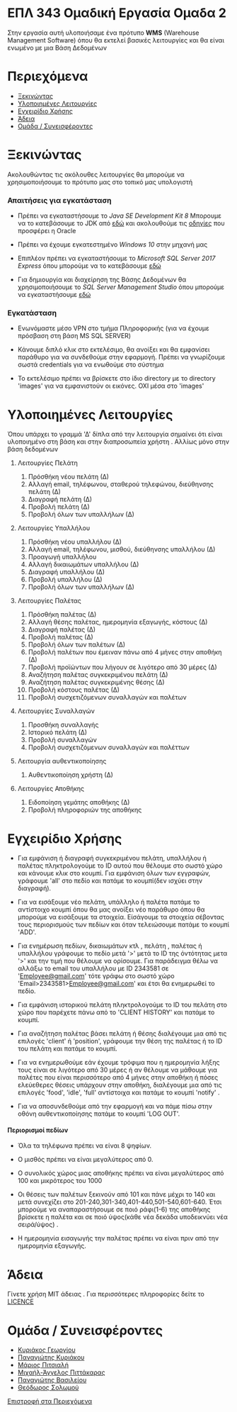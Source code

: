 # ΕΠΛ 343 Ομαδική Εργασία Ομαδα 2
Στην εργασία αυτή υλοποιήσαμε ένα πρότυπο **WMS** (Warehouse Management Software) όπου θα εκτελεί βασικές λειτουργίες και θα είναι ενωμένο με μια Βάση Δεδομένων

# Περιεχόμενα
* [Ξεκινώντας](##Ξεκινώντας)
* [Υλοποιημένες Λειτουργίες](#Υλοποιημένες-Λειτουργίες)
* [Εγχειρίδιο Χρήσης](#Εγχειρίδιο-Χρήσης)
* [Άδεια](#Άδεια)
* [Ομάδα / Συνεισφέροντες](#Ομάδα-/-Συνεισφέροντες)

# Ξεκινώντας
Ακολουθώντας τις ακόλουθες λειτουργίες θα μπορούμε να χρησιμοποιήσουμε το πρότυπο μας στο τοπικό μας υπολογιστή


### Απαιτήσεις για εγκατάσταση

* Πρέπει να εγκαταστήσουμε το *Java SE Development Kit 8*
Μπορουμε να το κατεβάσουμε το JDK από [εδώ](https://www.oracle.com/technetwork/java/javase/downloads/jdk8-downloads-2133151.html)
και ακολουθούμε τις [οδηγίες](https://docs.oracle.com/javase/8/docs/technotes/guides/install/install_overview.html) που προσφέρει η Oracle

* Πρέπει να έχουμε εγκατεστημένο *Windows 10* στην μηχανή μας

* Επιπλέον πρέπει να εγκαταστήσουμε το *Microsoft SQL Server 2017 Express* όπου μπορούμε να το κατεβάσουμε [εδώ](https://www.microsoft.com/en-us/download/details.aspx?id=55994)

* Για δημιουργία και διαχείρηση της Βάσης Δεδομένων θα χρησιμοποιήσουμε το *SQL Server Management Studio* όπου μπορούμε να εγκαταστήσουμε [εδώ]( https://docs.microsoft.com/en-us/sql/ssms/download-sql-server-management-studio-ssms?view=sql-server-2017)



### Εγκατάσταση
* Ενωνόμαστε μέσο VPN στο τμήμα Πληροφορικής (για να έχουμε πρόσβαση στη βάση MS SQL SERVER)

* Κάνουμε διπλό κλικ στο εκτελέσιμο, θα ανοίξει και θα εμφανίσει παράθυρο για να συνδεθούμε στην εφαρμογή. Πρέπει να γνωρίζουμε σωστά credentials για να ενωθούμε στο σύστημα

* Το εκτελέσιμο πρέπει να βρίσκετε στο ίδιο directory με το directory 'images' για να εμφανιστούν οι εικόνες. ΟΧΙ μέσα στο 'images'




# Υλοποιημένες Λειτουργίες

Όπου υπάρχει το γραμμά 'Δ' δίπλα από την λειτουργία σημαίνει ότι είναι υλοποιημένο στη βάση και στην διαπροσωπεία χρήστη . Αλλίως μόνο στην βάση δεδομένων

1. Λειτουργίες Πελάτη
    1. Πρόσθήκη νέου πελάτη (Δ)
    2. Αλλαγή email, τηλέφωνου, σταθερού τηλεφώνου, διεύθηνσης πελάτη (Δ)
    3. Διαγραφή πελάτη (Δ)
    4. Προβολή πελάτη (Δ)
    5. Προβολή όλων των υπαλλήλων (Δ)
   
   
2. Λειτουργίες Υπαλλήλου
    1. Πρόσθήκη νέου υπαλλήλου (Δ)
    2. Αλλαγή email, τηλέφωνου, μισθού, διεύθηνσης υπαλλήλου (Δ)
    3. Προαγωγή υπαλλήλου
    4. Αλλαγή δικαιωμάτων υπαλλήλου (Δ)
    5. Διαγραφή υπαλλήλου (Δ)
    6. Προβολή υπαλλήλου (Δ)
    7. Προβολή όλων των υπαλλήλων (Δ)
   
    
3. Λειτουργίες Παλέτας
    1. Πρόσθήκη παλέτας (Δ)
    2. Αλλαγή θέσης παλέτας, ημερομηνία εξαγωγής, κόστους  (Δ)
    3. Διαγραφή παλέτας (Δ)
    4. Προβολή παλέτας (Δ)
    5. Προβολή όλων των παλέτων (Δ)
    6. Προβολή παλέτων που έμειναν πάνω από 4 μήνες στην αποθήκη (Δ)
    7. Προβολή προϊώντων που λήγουν σε λιγότερο από 30 μέρες (Δ)
    8. Αναζήτηση παλέτας συγκεκριμένου πελάτη (Δ)
    9. Αναζήτηση παλέτας συγκεκριμένης θέσης (Δ)
    10. Προβολή κόστους παλέτας (Δ)
    11. Προβολή συσχετιζόμενων συναλλαγών και παλέτων
    
    
4. Λειτουργίες Συναλλαγών
    1. Προσθήκη συναλλαγής
    2. Ιστορικό πελάτη (Δ)
    3. Προβολή συναλλαγών
    4. Προβολή συσχετιζόμενων συναλλαγών και παλέττων
        
    
5. Λειτουργία αυθεντικοποίησης 
    1. Αυθεντικοποίηση χρήστη (Δ)


6. Λειτουργίες Αποθήκης
    1. Ειδοποίηση γεμάτης αποθήκης (Δ)
    2. Προβολή πληροφοριών της αποθήκης 


    

# Εγχειρίδιο Χρήσης

* Για εμφάνιση ή διαγραφή συγκεκριμένου πελάτη, υπαλλήλου ή παλέτας πληκτρολογούμε το ID αυτού που θέλουμε στο σωστό χώρο και κάνουμε κλικ στο κουμπί. Για εμφάνιση όλων των εγγραφών, γράφουμε 'all' στο πεδίο και πατάμε το κουμπί(δεν ισχύει στην διαγραφή).

* Για να εισάξουμε νέο πελάτη, υπάλληλο ή παλέτα πατάμε το αντίστοιχο κουμπί όπου θα μας ανοίξει νέο παράθυρο όπου θα μπορούμε να εισάξουμε τα στοιχεία. Είσάγουμε τα στοιχεία σέβοντας τους περιορισμούς των πεδίων και όταν τελειώσουμε πατάμε το κουμπί 'ADD'.

* Για ενημέρωση πεδίων, δικαιωμάτων κτλ , πελάτη , παλέτας ή υπαλλήλου γράφουμε το πεδίο μετά '>' μετά το ID της όντότητας μετα '>' και την τιμή που θέλουμε να ορίσουμε. Για παράδειγμα θέλω να αλλάξω το email του υπαλλήλου με ID 2343581 σε 'Employee@gmail.com' τότε γράφω στο σωστό χώρο 'Email>2343581>Employee@gmail.com' και έτσι θα ενημερωθεί το πεδίο.

* Για εμφάνιση ιστορικού πελάτη πληκτρολογούμε το ID του πελάτη στο χώρο που παρέχετε πάνω από το 'CLIENT HISTORY' και πατάμε το κουμπί.

* Για αναζήτηση παλέτας βάσει πελάτη ή θέσης διαλέγουμε μια από τις επιλογές 'client' ή 'position', γράφουμε την θέση της παλέτας ή το ID του πελάτη και πατάμε το κουμπί.

* Για να ενημερωθούμε εάν έχουμε τρόφιμα που η ημερομηνία λήξης τους είναι σε λιγότερο από 30 μέρες ή αν θέλουμε να μάθουμε για παλέτες που είναι περισσότερο από 4 μήνες στην αποθήκη ή πόσες ελεύεθερες θέσεις υπάρχουν στην αποθήκη, διαλέγουμε μια από τις επιλογές 'food', 'idle', 'full' αντίστοιχα και πατάμε το κουμπί 'notify' .

* Για να αποσυνδεθούμε από την εφαρμογή και να πάμε πίσω στην οθόνη αυθεντικοποίησης πατάμε το κουμπί 'LOG OUT'.

#### Περιορισμοί πεδίων

* Όλα τα τηλέφωνα πρέπει να είναι 8 ψηφίων.

* Ο μισθός πρέπει να είναι μεγαλύτερος από 0.

* Ο συνολικός χώρος μιας αποθήκης πρέπει να είναι μεγαλύτερος από 100 και μικρότερος του 1000

* Οι θέσεις των παλέτων ξεκινούν από 101 και πάνε μέχρι το 140 και μετά συνεχίζει στο 201-240,301-340,401-440,501-540,601-640. Έτσι μπορούμε να αναπαραστήσουμε σε ποιό ράφι(1-6) της αποθήκης βρίσκετε η παλέτα και σε ποιό ύψος(κάθε νέα δεκάδα υποδεικνύει νέα σειρά/ύψος) .

* Η ημερομηνία εισαγωγής την παλέτας πρέπει να είναι πριν από την ημερομηνία εξαγωγής.



# Άδεια 
Γίνετε χρήση MIT άδειας . Για περισσότερες πληροφορίες δείτε το [LICENCE](https://github.com/CS-UCY-EPL343/winter19.team2/blob/master/LICENSE)


# Ομάδα / Συνεισφέροντες
* [Κυριάκος Γεωργίου](https://github.com/kgeorg01)
* [Παναγιώτης Κυριάκου](https://github.com/pkyria14)
* [Μάριος Πιτσιαλή](https://github.com/mpitsi04)
* [Μιχαήλ-Άγγελος Πιττάκαρας](https://github.com/PittMichaelAngelo)
* [Παναγιώτης Βασιλείου](https://github.com/pvasil01)
* [Θεόδωρος Σολωμού](https://github.com/tsolom01)


[Επιστροφή στα Περιεχόμενα](#Περιεχόμενα)





